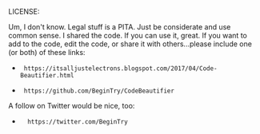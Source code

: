 LICENSE:

Um, I don't know. Legal stuff is a PITA. Just be considerate and use common sense. I shared the code. If you can use it, great. If you want to add to the code, edit the code, or share it with others...please include one (or both) of these links:
*      https://itsalljustelectrons.blogspot.com/2017/04/Code-Beautifier.html
*      https://github.com/BeginTry/CodeBeautifier 
      
A follow on Twitter would be nice, too: 
*       https://twitter.com/BeginTry
